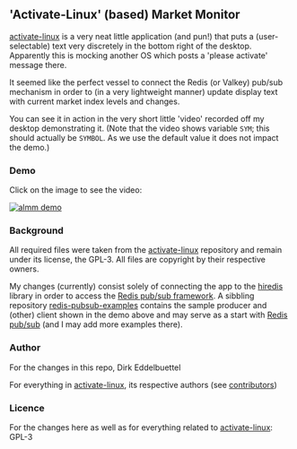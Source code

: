 ## 'Activate-Linux' (based) Market Monitor

[activate-linux][activate linux] is a very neat little application (and pun!) that puts a
(user-selectable) text very discretely in the bottom right of the desktop. Apparently this is
mocking another OS which posts a 'please activate' message there.

It seemed like the perfect vessel to connect the Redis (or Valkey) pub/sub mechanism in order to (in
a very lightweight manner) update display text with current market index levels and changes. 

You can see it in action in the very short little 'video' recorded off my desktop demonstrating it.
(Note that the video shows variable `SYM`; this should actually be `SYMBOL`. As we use the default
value it does not impact the demo.)

### Demo

Click on the image to see the video:

[![almm demo](https://img.youtube.com/vi/oCjd_qgMM1U/0.jpg)](https://www.youtube.com/watch?v=oCjd_qgMM1U)

### Background

All required files were taken from the [activate-linux][activate linux] repository and remain under
its license, the GPL-3.  All files are copyright by their respective owners.

My changes (currently) consist solely of connecting the app to the [hiredis][hiredis] library in
order to access the [Redis pub/sub framework][pub sub]. A sibbling repository
[redis-pubsub-examples][pub sub examples] contains the sample producer and (other) client shown in
the demo above and may serve as a start with [Redis pub/sub][pub sub] (and I may add more examples
there).

### Author

For the changes in this repo, Dirk Eddelbuettel

For everything in [activate-linux][activate linux], its respective authors (see [contributors][al
authors])

### Licence

For the changes here as well as for everything related to [activate-linux][activate linux]: GPL-3


[activate linux]: https://github.com/MrGlockenspiel/activate-linux
[hiredis]: https://github.com/redis/hiredis
[pub sub]: https://redis.io/docs/latest/develop/interact/pubsub/
[pub sub examples]: https://github.com/eddelbuettel/redis-pubsub-examples
[al authors]: https://github.com/MrGlockenspiel/activate-linux/graphs/contributors
